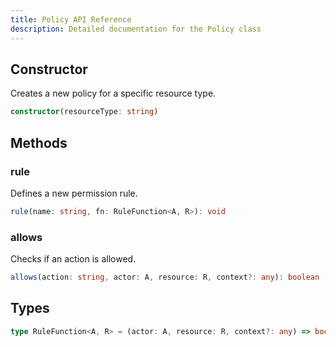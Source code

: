 ```yaml
---
title: Policy API Reference
description: Detailed documentation for the Policy class
---
```


## Constructor

Creates a new policy for a specific resource type.

```typescript
constructor(resourceType: string)
```

## Methods

### rule

Defines a new permission rule.

```typescript
rule(name: string, fn: RuleFunction<A, R>): void
```

### allows

Checks if an action is allowed.

```typescript
allows(action: string, actor: A, resource: R, context?: any): boolean
```

## Types

```typescript
type RuleFunction<A, R> = (actor: A, resource: R, context?: any) => boolean;
```
